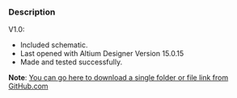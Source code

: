 ### Description

V1.0:
- Included schematic.
- Last opened with Altium Designer Version 15.0.15
- Made and tested successfully.

**Note**: [You can go here to download a single folder or file link from GitHub.com](https://minhaskamal.github.io/DownGit/#/home)
